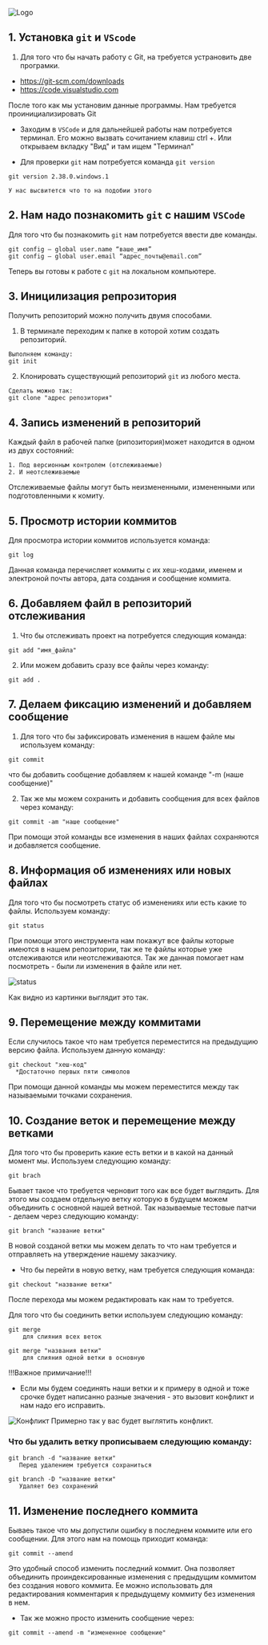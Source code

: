![Logo](Git_logo1.png)
## 1. Установка `git` и `VScode`
1. Для того что бы начать работу с Git, на требуется устрановить две програмки.
* https://git-scm.com/downloads
* https://code.visualstudio.com

После того как мы установим данные программы. 
Нам требуется проинициализировать Git

* Заходим в `VSCode` и для дальнейшей работы нам потребуется терминал. Его можно вызвать сочитанием клавиш ctrl +. Или открываем вкладку "Вид" и там ищем "Терминал"

* Для проверки `git` нам потребуется команда `git version`
```
git version 2.38.0.windows.1

У нас высвитется что то на подобии этого
```
## 2. Нам надо познакомить `git` с нашим `VSCode`
Для того что бы познакомить `git` нам потребуется ввести две команды.
```
git config — global user.name “ваше_имя”
git config — global user.email “адрес_почты@email.com”
``` 
Теперь вы готовы к работе с `git` на локальном компьютере.

## 3. Иницилизация репрозитория
Получить репозиторий можно получить двумя способами.
1. В терминале переходим к папке в которой хотим создать репозиторий. 
```
Выполняем команду:
git init
```
2. Клонировать существующий репозиторий `git` из любого места.
```
Сделать можно так:
git clone "адрес репозитория"
```
## 4. Запись изменений в репозиторий

Каждый файл в рабочей папке (рипозитория)может находится в одном из двух состояний:
```
1. Под версионным контролем (отслеживаемые)
2. И неотслеживаемые
```
Отслеживаемые файлы могут быть неизмененными, измененными или подготовленными к комиту.
## 5. Просмотр истории коммитов
Для просмотра истории коммитов используется команда:
```
git log
```
Данная команда перечисляет коммиты с их хеш-кодами, именем и электроной почты автора, дата создания и сообщение коммита.
## 6. Добавляем файл в репозиторий отслеживания
1. Что бы отслеживать проект на потребуется следующия команда:
```
git add "имя_файла"
```
2. Или можем добавить сразу все файлы через команду:
```
git add .
```
## 7. Делаем фиксацию изменений и добавляем сообщение
1. Для того что бы зафиксировать изменения в нашем файле мы используем команду:
```
git commit
```
что бы добавить сообщение добавляем к нашей команде "-m (наше сообщение)"

2. Так же мы можем сохранить и добавить сообщения для всех файлов через команду:
```
git commit -am "наше сообщение"
```
При помощи этой команды все изменения в наших файлах сохраняются и добавляется сообщение.
## 8. Информация об изменениях или новых файлах
Для того что бы посмотреть статус об изменениях или есть какие то файлы. Используем команду:
```
git status
```
При помощи этого инструмента нам покажут все файлы которые имеются в нашем репозитории, так же те файлы которые уже отслеживаются или неотслеживаются.
Так же данная помогает нам посмотреть - были ли изменения в файле или нет.


![status](git_status.png)

Как видно из картинки выглядит это так.
## 9. Перемещение между коммитами 
Если случилось такое что нам требуется переместится на предыдущию версию файла.
Используем данную команду:
```
git checkout "хеш-код"
  *Достаточно первых пяти символов
```
При помощи данной команды мы можем переместится между так называемыми точками сохранения.
## 10. Создание веток и перемещение между ветками
Для того что бы проверить какие есть ветки и в какой на данный момент мы. Используем следующию команду:
```
git brach
```

Бывает такое что требуется черновит того как все будет выглядить. Для этого мы создаем отдельную ветку которую в будущем можем объединить с основной нашей ветной. Так называемые тестовые патчи - делаем через следующию команду:
```
git branch "название ветки"
```
В новой созданой ветки мы можем делать то что нам требуется и отправляеть на утверждение нашему заказчику.

* Что бы перейти в новую ветку, нам требуется следующия команда:
```
git checkout "название ветки"
```
После перехода мы можем редактировать как нам то требуется.

Для того что бы соединить ветки используем следующию команду:
```
git merge
    для слияния всех веток

git merge "названия ветки"
    для слияния одной ветки в основную
```    

!!!Важное примичание!!!
* Если мы будем соединять наши ветки и к примеру в одной и тоже срочке будет написанно разные значения - это вызовит конфликт и нам надо его исправить. 

![Конфликт](Conflict.png)
Примерно так у вас будет выглятить конфликт.

### Что бы удалить ветку прописываем следующию команду:
```
git branch -d "название ветки"
   Перед удалением требуется сохраниться

git branch -D "название ветки"
   Удаляет без сохранений
```
## 11. Изменение последнего коммита
Бываеь такое что мы допустили ошибку в последнем коммите или его сообщении.
Для этого нам на помощь приходит команда:
```
git commit --amend
```
Это удобный способ изменить последний коммит. Она позволяет объединить проиндексированные изменения с предыдущим коммитом без создания нового коммита. Ее можно использовать для редактирования комментария к предыдущему коммиту без изменения в нем.

* Так же можно просто изменить сообщение через:
```
git commit --amend -m "измененное сообщение"
```
